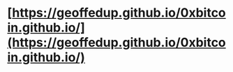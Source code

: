 # [https://geoffedup.github.io/0xbitcoin.github.io/](https://geoffedup.github.io/0xbitcoin.github.io/)
